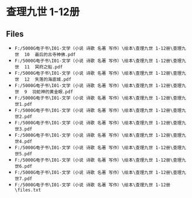 # 查理九世 1-12册

## Files

- `F:/5000G电子书\I01-文学（小说 诗歌 名著 写作）\绘本\查理九世 1-12册\查理九世  10  最后的古寺神佛.pdf`
- `F:/5000G电子书\I01-文学（小说 诗歌 名著 写作）\绘本\查理九世 1-12册\查理九世  11  冥府之船.pdf`
- `F:/5000G电子书\I01-文学（小说 诗歌 名著 写作）\绘本\查理九世 1-12册\查理九世  12  失落的海底城.pdf`
- `F:/5000G电子书\I01-文学（小说 诗歌 名著 写作）\绘本\查理九世 1-12册\查理九世  9  羽蛇神的黄金眼.pdf`
- `F:/5000G电子书\I01-文学（小说 诗歌 名著 写作）\绘本\查理九世 1-12册\查理九世1.pdf`
- `F:/5000G电子书\I01-文学（小说 诗歌 名著 写作）\绘本\查理九世 1-12册\查理九世2.pdf`
- `F:/5000G电子书\I01-文学（小说 诗歌 名著 写作）\绘本\查理九世 1-12册\查理九世3.pdf`
- `F:/5000G电子书\I01-文学（小说 诗歌 名著 写作）\绘本\查理九世 1-12册\查理九世4.pdf`
- `F:/5000G电子书\I01-文学（小说 诗歌 名著 写作）\绘本\查理九世 1-12册\查理九世5.pdf`
- `F:/5000G电子书\I01-文学（小说 诗歌 名著 写作）\绘本\查理九世 1-12册\查理九世6.pdf`
- `F:/5000G电子书\I01-文学（小说 诗歌 名著 写作）\绘本\查理九世 1-12册\查理九世7.pdf`
- `F:/5000G电子书\I01-文学（小说 诗歌 名著 写作）\绘本\查理九世 1-12册\files.txt`
